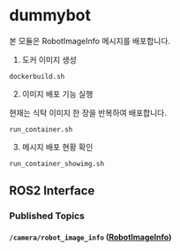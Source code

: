 # dummybot

본 모듈은 RobotImageInfo 메시지를 배포합니다.

1. 도커 이미지 생성

```
dockerbuild.sh
```

2. 이미지 배포 기능 실행

현재는 식탁 이미지 한 장을 반복하여 배포합니다.

```
run_container.sh
```

3. 메시지 배포 현황 확인

```
run_container_showimg.sh
```

## ROS2 Interface

### Published Topics

#### ``/camera/robot_image_info`` ([RobotImageInfo](https://github.com/aai4r/ai-containers/blob/main/aai4r_edge_interfaces/msg/RobotImageInfo.msg))

